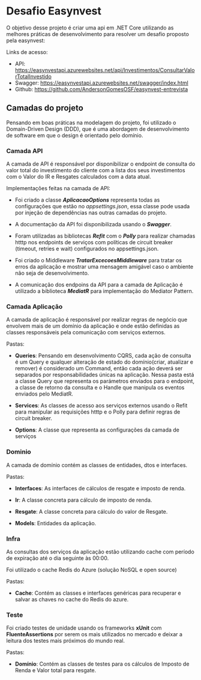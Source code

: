 # Desafio Easynvest 

  

O objetivo desse projeto é criar uma api em .NET Core utilizando as melhores práticas de desenvolvimento para resolver um desafio proposto pela easynvest: 

  
Links de acesso:
- API: https://easynvestapi.azurewebsites.net/api/Investimentos/ConsultarValorTotalInvestido
- Swagger: https://easynvestapi.azurewebsites.net/swagger/index.html 
- Github: https://github.com/AndersonGomesOSF/easynvest-entrevista
  

##  Camadas do projeto 

  

Pensando em boas práticas na modelagem do projeto, foi utilizado o Domain-Driven Design (DDD), que é uma abordagem de desenvolvimento de software em que o design é orientado pelo domínio. 

  

### Camada API 

  

A camada de API é responsável por disponibilizar o endpoint de consulta do valor total do investimento do cliente com a lista dos seus investimentos com o Valor do IR e Resgates calculados com a data atual.

Implementações feitas na camada de API: 

  

- Foi criado a classe ***AplicacaoOptions*** representa todas as configurações que estão no *appsettings.json*, essa classe pode usada por injeção de dependências nas outras camadas do projeto. 

  

- A documentação da API foi disponibilizada usando o ***Swagger***. 

  

- Foram utilizadas as bibliotecas ***Refit*** com o ***Polly*** para realizar chamadas htttp nos endpoints de serviços com políticas de circuit breaker (timeout, retries e wait) configurados no appsettings.json.

  

- Foi criado o Middleware ***TratarExcecoesMiddleware*** para tratar os erros da aplicação e mostrar uma mensagem amigável caso o ambiente não seja de desenvolvimento. 

   

- A comunicação dos endpoins da API para a camada de Aplicação é utilizado a biblioteca ***MediatR*** para implementação do Mediator Pattern. 

   

### Camada Aplicação 

A camada de aplicação é responsável por realizar regras de negócio que envolvem mais de um domínio da aplicação e onde estão definidas as classes responsáveis pela comunicação com serviços externos. 

Pastas: 

- **Queries**: Pensando em desenvolvimento CQRS, cada ação de consulta é um Query e qualquer alteração de estado do domínio(criar, atualizar e remover) é considerado um Command, então cada ação deverá ser separados por responsabilidades únicas na aplicação. Nessa pasta está a classe Query que representa os parámetros enviados para o endpoint, a classe de retorno da consulta e o Handle que manipula os eventos enviados pelo MediatR.

- **Services**: As classes de acesso aos serviços externos usando o Refit para manipular as requisições htttp e o Polly para definir regras de circuit breaker.

- **Options**: A classe que representa as configurações da camada de serviços 

  

### Dominio 

A camada de domínio contém as classes de entidades, dtos e interfaces. 

Pastas: 
  

- **Interfaces**: As interfaces de cálculos de resgate e imposto de renda. 

- **Ir**: A classe concreta para cálculo de imposto de renda. 

- **Resgate**: A classe concreta para cálculo do valor de Resgate. 

- **Models**: Entidades da aplicação.

  

### Infra 

As consultas dos serviços da aplicação estão utilizando cache com período de expiração até o dia seguinte às 00:00. 

Foi utilizado o cache Redis do Azure (solução NoSQL e open source) 

Pastas: 

  

- **Cache**:  Contém as classes e interfaces genéricas para recuperar e salvar as chaves no cache do Redis do azure. 

  

### Teste 

  

Foi criado testes de unidade usando os frameworks **xUnit** com **FluenteAssertions** por serem os mais utilizados no mercado e deixar a leitura dos testes mais próximos do mundo real.  

Pastas: 

  

- **Domínio**:  Contém as classes de testes para os cálculos de Imposto de Renda e Valor total para resgate. 

 